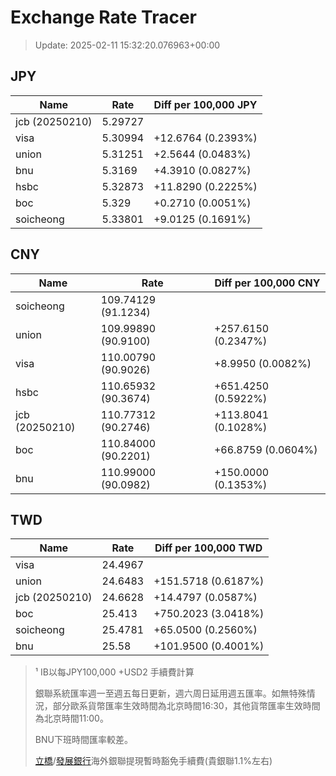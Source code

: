 # Exchange Rate Tracer

> Update: 2025-02-11 15:32:20.076963+00:00

## JPY

| Name           |    Rate | Diff per 100,000 JPY   |
|----------------|---------|------------------------|
| jcb (20250210) | 5.29727 |                        |
| visa           | 5.30994 | +12.6764 (0.2393%)     |
| union          | 5.31251 | +2.5644 (0.0483%)      |
| bnu            | 5.3169  | +4.3910 (0.0827%)      |
| hsbc           | 5.32873 | +11.8290 (0.2225%)     |
| boc            | 5.329   | +0.2710 (0.0051%)      |
| soicheong      | 5.33801 | +9.0125 (0.1691%)      |

## CNY

| Name           | Rate                | Diff per 100,000 CNY   |
|----------------|---------------------|------------------------|
| soicheong      | 109.74129	(91.1234) |                        |
| union          | 109.99890	(90.9100) | +257.6150 (0.2347%)    |
| visa           | 110.00790	(90.9026) | +8.9950 (0.0082%)      |
| hsbc           | 110.65932	(90.3674) | +651.4250 (0.5922%)    |
| jcb (20250210) | 110.77312	(90.2746) | +113.8041 (0.1028%)    |
| boc            | 110.84000	(90.2201) | +66.8759 (0.0604%)     |
| bnu            | 110.99000	(90.0982) | +150.0000 (0.1353%)    |

## TWD

| Name           |    Rate | Diff per 100,000 TWD   |
|----------------|---------|------------------------|
| visa           | 24.4967 |                        |
| union          | 24.6483 | +151.5718 (0.6187%)    |
| jcb (20250210) | 24.6628 | +14.4797 (0.0587%)     |
| boc            | 25.413  | +750.2023 (3.0418%)    |
| soicheong      | 25.4781 | +65.0500 (0.2560%)     |
| bnu            | 25.58   | +101.9500 (0.4001%)    |


> ¹ IB以每JPY100,000 +USD2 手續費計算
>
> 銀聯系統匯率週一至週五每日更新，週六周日延用週五匯率。如無特殊情況，部分歐系貨幣匯率生效時間為北京時間16:30，其他貨幣匯率生效時間為北京時間11:00。
>
> BNU下班時間匯率較差。
>
> [立橋](https://www.wlbank.com.mo/uploads/ueditor/file/20181211/1544536513900230.pdf)/[發展銀行](https://www.mdb.com.mo/Service_Charges_20230728.pdf)海外銀聯提現暫時豁免手續費(貴銀聯1.1%左右)

